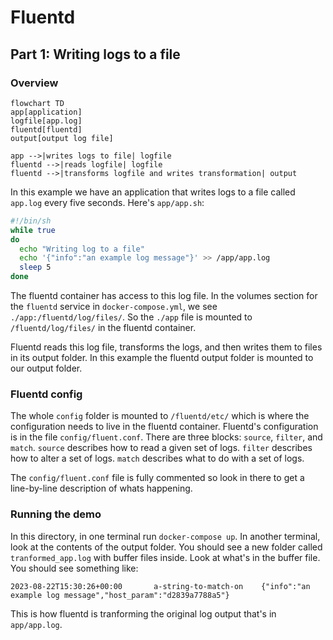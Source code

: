 # Fluentd

## Part 1: Writing logs to a file

### Overview

```mermaid
flowchart TD
app[application]
logfile[app.log]
fluentd[fluentd]
output[output log file]

app -->|writes logs to file| logfile
fluentd -->|reads logfile| logfile
fluentd -->|transforms logfile and writes transformation| output

```

In this example we have an application that writes logs to a file called `app.log` every five seconds. 
Here's `app/app.sh`:
```bash
#!/bin/sh
while true
do
  echo "Writing log to a file"
  echo '{"info":"an example log message"}' >> /app/app.log
  sleep 5
done
```

The fluentd container has access to this log file. In the volumes section for the `fluentd` service in `docker-compose.yml`, we see `./app:/fluentd/log/files/`. So the `./app` file is mounted to `/fluentd/log/files/` in the fluentd container. 

Fluentd reads this log file, transforms the logs, and then writes them to files in its output folder. In this example the fluentd output folder is mounted to our output folder.

### Fluentd config

The whole `config` folder is mounted to `/fluentd/etc/` which is where the configuration needs to live in the fluentd container. Fluentd's configuration is in the file `config/fluent.conf`. There are three blocks: `source`, `filter`, and `match`. `source` describes how to read a given set of logs. `filter` describes how to alter a set of logs. `match` describes what to do with a set of logs. 

The `config/fluent.conf` file is fully commented so look in there to get a line-by-line description of whats happening.

### Running the demo

In this directory, in one terminal run `docker-compose up`. In another terminal, look at the contents of the output folder. You should see a new folder called `tranformed_app.log` with buffer files inside. Look at what's in the buffer file. You should see something like:

```
2023-08-22T15:30:26+00:00       a-string-to-match-on    {"info":"an example log message","host_param":"d2839a7788a5"}
```

This is how fluentd is tranforming the original log output that's in `app/app.log`. 
